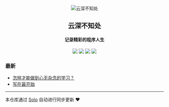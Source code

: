 <p align="center"><img alt="  云深不知处" src="http://pu034v080.bkt.clouddn.com/20190702144629.png"></p><h2 align="center">
  云深不知处
</h2>

<h4 align="center">记录精彩的程序人生</h4>
<p align="center"><a title="  云深不知处" target="_blank" href="https://github.com/lvxiaoqi/solo-blog"><img src="https://img.shields.io/github/last-commit/lvxiaoqi/solo-blog.svg?style=flat-square&color=FF9900"></a>
<a title="GitHub repo size in bytes" target="_blank" href="https://github.com/lvxiaoqi/solo-blog"><img src="https://img.shields.io/github/repo-size/lvxiaoqi/solo-blog.svg?style=flat-square"></a>
<a title="Solo Version" target="_blank" href="https://github.com/b3log/solo/releases"><img src="https://img.shields.io/badge/solo-3.6.2-f1e05a.svg?style=flat-square&color=blueviolet"></a>
<a title="Hits" target="_blank" href="https://github.com/b3log/hits"><img src="https://hits.b3log.org/lvxiaoqi/solo-blog.svg"></a></p>

### 最新

* [怎样才能做到心无杂念的学习？](http://blog.ysbzc.xyz/articles/2019/07/04/1562223165274.html)
* [写在最开始](http://blog.ysbzc.xyz/articles/2019/07/03/1562117611219.html)



---

本仓库通过 [Solo](https://github.com/b3log/solo) 自动进行同步更新 ❤️ 